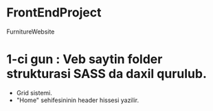 # FrontEndProject
FurnitureWebsite

# 1-ci gun : Veb saytin folder strukturasi SASS da daxil qurulub.
  * Grid sistemi.
  * "Home" sehifesininin header hissesi yazilir.
